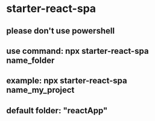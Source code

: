 # starter-react-spa

## please don't use powershell

## use command: npx starter-react-spa name_folder
## example: npx starter-react-spa name_my_project

## default folder: "reactApp"
